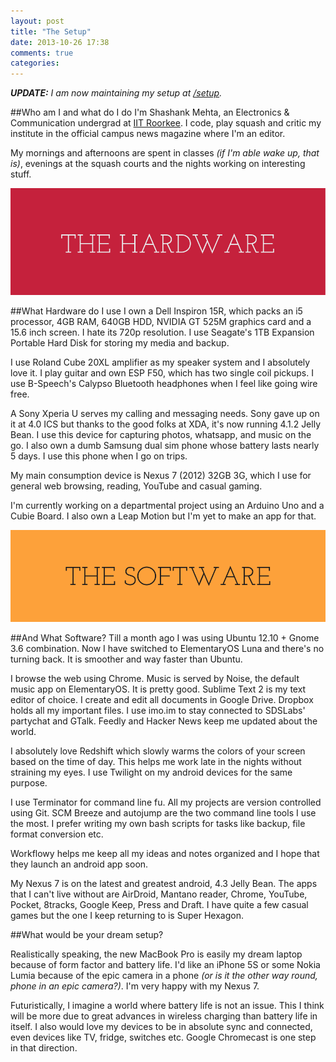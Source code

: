```yaml
---
layout: post
title: "The Setup"
date: 2013-10-26 17:38
comments: true
categories:
---
```


_**UPDATE:** I am now maintaining my setup at [/setup](/setup/)._

##Who am I and what do I do
I'm Shashank Mehta, an Electronics & Communication undergrad at [IIT Roorkee](http://www.iitr.ac.in). I code, play squash and critic my institute in the official campus news magazine where I'm an editor.

My mornings and afternoons are spent in classes *(if I'm able wake up, that is)*, evenings at the squash courts and the nights working on interesting stuff.

<!--more-->

<img src="/images/posts/setup/1.png" />

##What Hardware do I use
I own a Dell Inspiron 15R, which packs an i5 processor, 4GB RAM, 640GB HDD, NVIDIA GT 525M graphics card and a 15.6 inch screen. I hate its 720p resolution. I use Seagate's 1TB Expansion Portable Hard Disk for storing my media and backup.

I use Roland Cube 20XL amplifier as my speaker system and I absolutely love it. I play guitar and own ESP F50, which has two single coil pickups. I use B-Speech's Calypso Bluetooth headphones when I feel like going wire free.

A Sony Xperia U serves my calling and messaging needs. Sony gave up on it at 4.0 ICS but thanks to the good folks at XDA, it's now running 4.1.2 Jelly Bean. I use this device for capturing photos, whatsapp, and music on the go. I also own a dumb Samsung dual sim phone whose battery lasts nearly 5 days. I use this phone when I go on trips.

My main consumption device is Nexus 7 (2012) 32GB 3G, which I use for general web browsing, reading, YouTube and casual gaming.

I'm currently working on a departmental project using an Arduino Uno and a Cubie Board. I also own a Leap Motion but I'm yet to make an app for that.

<img src="/images/posts/setup/2.png" />

##And What Software?
Till a month ago I was using Ubuntu 12.10 + Gnome 3.6 combination. Now I have switched to ElementaryOS Luna and there's no turning back. It is smoother and way faster than Ubuntu.

I browse the web using Chrome. Music is served by Noise, the default music app on ElementaryOS. It is pretty good. Sublime Text 2 is my text editor of choice. I create and edit all documents in Google Drive. Dropbox holds all my important files. I use imo.im to stay connected to SDSLabs' partychat and GTalk. Feedly and Hacker News keep me updated about the world.

I absolutely love Redshift which slowly warms the colors of your screen based on the time of day. This helps me work late in the nights without straining my eyes. I use Twilight on my android devices for the same purpose.

I use Terminator for command line fu. All my projects are version controlled using Git. SCM Breeze and autojump are the two command line tools I use the most. I prefer writing my own bash scripts for tasks like backup, file format conversion etc.

Workflowy helps me keep all my ideas and notes organized and I hope that they launch an android app soon.

My Nexus 7 is on the latest and greatest android, 4.3 Jelly Bean. The apps that I can't live without are AirDroid, Mantano reader, Chrome, YouTube, Pocket, 8tracks, Google Keep, Press and Draft. I have quite a few casual games but the one I keep returning to is Super Hexagon.

##What would be your dream setup?

Realistically speaking, the new MacBook Pro is easily my dream laptop because of form factor and battery life. I'd like an iPhone 5S or some Nokia Lumia because of the epic camera in a phone *(or is it the other way round, phone in an epic camera?)*. I'm very happy with my Nexus 7.

Futuristically, I imagine a world where battery life is not an issue. This I think will be more due to great advances in wireless charging than battery life in itself. I also would love my devices to be in absolute sync and connected, even devices like TV, fridge, switches etc. Google Chromecast is one step in that direction.
